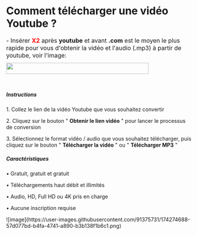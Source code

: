 # Comment télécharger une vidéo Youtube ?
<p helvetica="" neue="" style="box-sizing: border-box; margin: 0px 0px 10px; font-family: "><span style="box-sizing: border-box; font-size: 16px;">- Insérer <span style="color:#FF0000;"><strong>X2</strong></span> après <strong>youtube</strong> et avant <strong>.com</strong> est le moyen le plus rapide pour vous d'obtenir la vidéo et l'audio (.mp3) à partir de youtube, voir l'image:</span></p>
<p helvetica="" neue="" style="box-sizing: border-box; margin: 0px 0px 10px; font-family: "><img alt="" src="https://x2convert.pro/images/download-video-mp3-youtube-mobile.gif" style="box-sizing: border-box; border: 0px none; vertical-align: middle; max-width: 100%; width: 385px; height: 30px;"></p>
</div>
<div class="guide-area">&nbsp;</div>
<div class="col-xs-12 col-md-7 intro">
<h5>Instructions</h5>
<p>1. Collez le lien de la vidéo Youtube que vous souhaitez convertir</p>
<p>2. Cliquez sur le bouton " <strong>Obtenir le lien vidéo</strong> " pour lancer le processus de conversion</p>
<p>3. Sélectionnez le format vidéo / audio que vous souhaitez télécharger, puis cliquez sur le bouton " <strong>Télécharger la vidéo</strong> " ou " <strong>Télécharger MP3</strong> "</p>
</div>
<div class="col-xs-12 col-md-5 intro">
<h5>Caractéristiques</h5>
<p>• Gratuit, gratuit et gratuit</p>
<p>• Téléchargements haut débit et illimités</p>
<p>• Audio, HD, Full HD ou 4K pris en charge</p>
<p>• Aucune inscription requise</p>
![image](https://user-images.githubusercontent.com/91375731/174274688-57d077bd-b4fa-4741-a890-b3b138f1b6c1.png)
